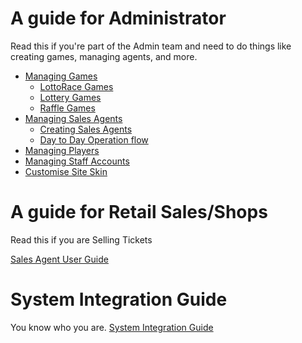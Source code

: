  <!-- TITLE: Platform Guide -->
<!-- SUBTITLE: A complete guide for managing Games, Sales Agents, Players and more -->




# A guide for Administrator
Read this if you're part of the Admin team and need to do things like creating games, managing agents, and more.

* [Managing Games](/administration/games "Managing your Lottery & Raffle Games")
	* [LottoRace Games](/administration/games/lottorace "Managing your Lottery & Raffle Games")
	* [Lottery Games](/administration/games/lottery  "Managing your Lottery Games")
	* [Raffle Games](/administration/games/raffle "Managing your Raffle Games ")
* [Managing Sales Agents](/administration/agents "Managing Retail Lottery Sales Agents")
	* [Creating Sales Agents](/administration/agents#creating-sales-agents)
	* [Day to Day Operation flow](/administration/agents#managing-agents-day-to-day)
* [Managing Players](/administration/players "Managing Players")
* [Managing Staff Accounts](/administration/staff "Providing access for Company employees")
* [Customise Site Skin](/administration/skinning "Customizing your Player Web site!")
# A guide for Retail Sales/Shops
Read this if you are Selling Tickets

[Sales Agent User Guide](retail-sales-agents/ "title text!")

# System Integration Guide
You know who you are.
[System Integration Guide](http://docs.bonoboplc.com:4567/)


